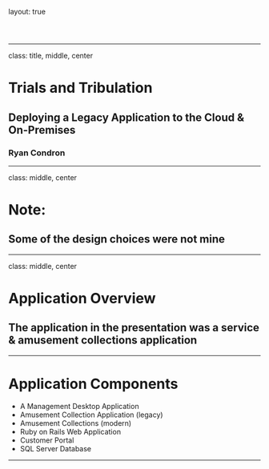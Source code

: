 layout: true
<header>
  <p class="left"></p>
  <p class="right"></p>
</header>

---

class: title, middle, center
# Trials and Tribulation
## Deploying a Legacy Application to the Cloud & On-Premises
### Ryan Condron

---

class: middle, center
# Note:

## Some of the design choices were not mine

---

class: middle, center
# Application Overview

## The application in the presentation was a service & amusement collections application

---

# Application Components
- A Management Desktop Application
- Amusement Collection Application (legacy)
- Amusement Collections (modern)
- Ruby on Rails Web Application
- Customer Portal
- SQL Server Database

---

# 